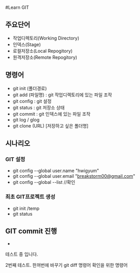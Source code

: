 #Learn GIT

## 주요단어
- 작업디렉토리(Working Directory)
- 인덱스(Stage)
- 로컬저장소(Local Repogitory)
- 원격저장소(Remote Repogitory)

## 명령어
- git init (폴더경로)
- git add (파일명) : git 작업디렉토리에 있는 파일 조작
- git config : git 설정 
- git status : git 저장소 상태
- git commit : git 인덱스에 있는 파일 조작
- git log / glog
- git clone (URL) [저장하고 싶은 폴더명]


## 시나리오
### GIT 설정
- git config --global user.name "hwigyum"
- git config --global user.email "breakstorm00@gmail.com"
- git config --global --list //확인

### 최초 GIT프로젝트 생성
- git init /temp
- git status

## GIT commit 진행
- 

테스트 중 입니다.


2번째 테스트. 한꺼번에 바꾸기
git diff 명령어 확인을 위한 명령어
